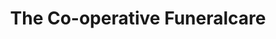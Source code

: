---
title: "The Co-operative Funeralcare"
url: /derby/the-co-operative-funeralcare-trent-lane/
shop: funeral directors
---
